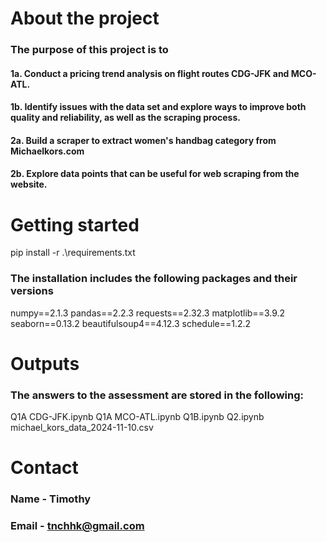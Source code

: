 # About the project

### The purpose of this project is to 

#### 1a. Conduct a pricing trend analysis on flight routes CDG-JFK and MCO-ATL. 

#### 1b. Identify issues with the data set and explore ways to improve both quality and reliability, as well as the scraping process.

#### 2a. Build a scraper to extract women's handbag category from Michaelkors.com

#### 2b. Explore data points that can be useful for web scraping from the website. 

# Getting started

pip install -r .\requirements.txt

### The installation includes the following packages and their versions

numpy==2.1.3
pandas==2.2.3
requests==2.32.3
matplotlib==3.9.2
seaborn==0.13.2
beautifulsoup4==4.12.3
schedule==1.2.2

# Outputs

### The answers to the assessment are stored in the following:

Q1A CDG-JFK.ipynb
Q1A MCO-ATL.ipynb
Q1B.ipynb
Q2.ipynb
michael_kors_data_2024-11-10.csv

# Contact

### Name - Timothy
### Email - tnchhk@gmail.com